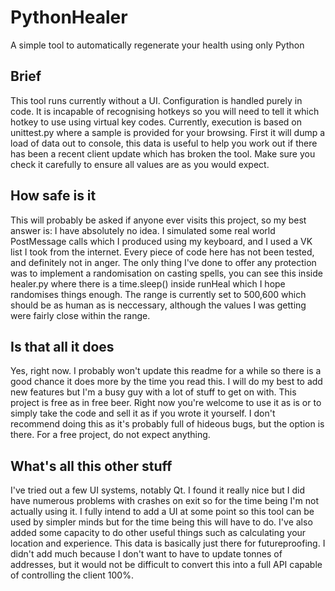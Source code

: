 # PythonHealer
A simple tool to automatically regenerate your health using only Python

## Brief
This tool runs currently without a UI. Configuration is handled purely in code. It is incapable of recognising hotkeys so 
you will need to tell it which hotkey to use using virtual key codes. Currently, execution is based on unittest.py where 
a sample is provided for your browsing. First it will dump a load of data out to console, this data is useful to help you 
work out if there has been a recent client update which has broken the tool. Make sure you check it carefully to ensure 
all values are as you would expect.

## How safe is it
This will probably be asked if anyone ever visits this project, so my best answer is: I have absolutely no idea. I simulated 
some real world PostMessage calls which I produced using my keyboard, and I used a VK list I took from the internet. Every 
piece of code here has not been tested, and definitely not in anger. The only thing I've done to offer any protection was to 
implement a randomisation on casting spells, you can see this inside healer.py where there is a time.sleep() inside runHeal 
which I hope randomises things enough. The range is currently set to 500,600 which should be as human as is neccessary,
although the values I was getting were fairly close within the range.

## Is that all it does
Yes, right now. I probably won't update this readme for a while so there is a good chance it does more by the time you read 
this. I will do my best to add new features but I'm a busy guy with a lot of stuff to get on with. This project is free as in 
free beer. Right now you're welcome to use it as is or to simply take the code and sell it as if you wrote it yourself. I don't 
recommend doing this as it's probably full of hideous bugs, but the option is there. For a free project, do not expect anything.

## What's all this other stuff
I've tried out a few UI systems, notably Qt. I found it really nice but I did have numerous problems with crashes on exit so 
for the time being I'm not actually using it. I fully intend to add a UI at some point so this tool can be used by simpler minds 
but for the time being this will have to do. I've also added some capacity to do other useful things such as calculating your 
location and experience. This data is basically just there for futureproofing. I didn't add much because I don't want to have to 
update tonnes of addresses, but it would not be difficult to convert this into a full API capable of controlling the client 100%.
